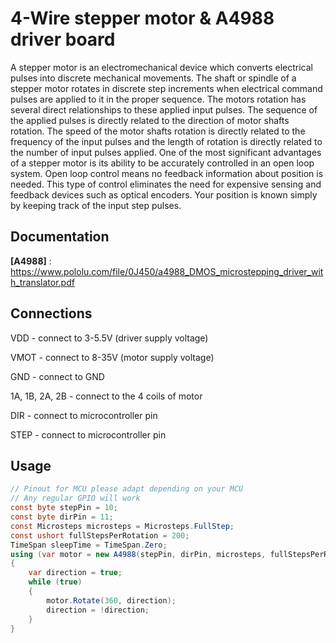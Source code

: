 # 4-Wire stepper motor & A4988 driver board

A stepper motor is an electromechanical device which converts electrical pulses into discrete mechanical movements. The shaft or spindle of a stepper motor rotates in discrete step increments when electrical command pulses are applied to it in the proper sequence. The motors rotation has several direct relationships to these applied input pulses. The sequence of the applied pulses is directly related to the direction of motor shafts rotation. The speed of the motor shafts rotation is directly related to the frequency of the input pulses and the length of rotation is directly related to the number of input pulses applied. One of the most significant advantages of a stepper motor is its ability to be accurately controlled in an open loop system. Open loop control means no feedback information about position is needed. This type of control eliminates the need for expensive sensing and feedback devices such as optical encoders. Your position is known simply by keeping track of the input step pulses.

## Documentation

**[A4988]** : https://www.pololu.com/file/0J450/a4988_DMOS_microstepping_driver_with_translator.pdf

## Connections

VDD - connect to 3-5.5V (driver supply voltage)

VMOT - connect to 8-35V (motor supply voltage)

GND - connect to GND

1A, 1B, 2A, 2B - connect to the 4 coils of motor

DIR - connect to microcontroller pin

STEP - connect to microcontroller pin


## Usage

```csharp
// Pinout for MCU please adapt depending on your MCU
// Any regular GPIO will work
const byte stepPin = 10;
const byte dirPin = 11;
const Microsteps microsteps = Microsteps.FullStep;
const ushort fullStepsPerRotation = 200;
TimeSpan sleepTime = TimeSpan.Zero;
using (var motor = new A4988(stepPin, dirPin, microsteps, fullStepsPerRotation, sleepTime))
{
    var direction = true;
    while (true)
    {
        motor.Rotate(360, direction);
        direction = !direction;
    }
}
```